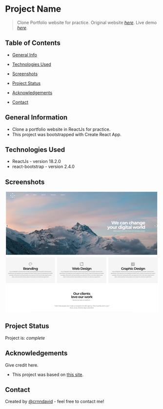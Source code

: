 # Project Name

> Clone Portfolio website for practice.
> Original website [_here_](http://creative-agency-template-20151.webflow.io).
> Live demo [_here_](https://leafy-wisp-49370c.netlify.app/). <!-- If you have the project hosted somewhere, include the link here. -->

## Table of Contents

- [General Info](#general-information)
- [Technologies Used](#technologies-used)

- [Screenshots](#screenshots)

- [Project Status](#project-status)

- [Acknowledgements](#acknowledgements)
- [Contact](#contact)
<!-- * [License](#license) -->

## General Information

- Clone a portfolio website in ReactJs for practice.
- This project was bootstrapped with Create React App.

<!-- You don't have to answer all the questions - just the ones relevant to your project. -->

## Technologies Used

- ReactJs - version 18.2.0
- react-bootstrap - version 2.4.0

## Screenshots

![Example screenshot](./src/assets/img/screenshot-2.png)
![Example screenshot](./src/assets/img/screenshot-1.png)

<!-- If you have screenshots you'd like to share, include them here. -->

## Project Status

Project is: _complete_

## Acknowledgements

Give credit here.

- This project was based on [this site](http://creative-agency-template-20151.webflow.io).

## Contact

Created by [@crnndavid](https://github.com/crnndavid) - feel free to contact me!

<!-- Optional -->
<!-- ## License -->
<!-- This project is open source and available under the [... License](). -->

<!-- You don't have to include all sections - just the one's relevant to your project -->
